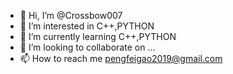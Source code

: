 - 👋 Hi, I’m @Crossbow007
- 👀 I’m interested in C++,PYTHON
- 🌱 I’m currently learning C++,PYTHON
- 💞️ I’m looking to collaborate on ...
- 📫 How to reach me pengfeigao2019@gmail.com

<!---
Crossbow007/Crossbow007 is a ✨ special ✨ repository because its `README.md` (this file) appears on your GitHub profile.
You can click the Preview link to take a look at your changes.
--->
